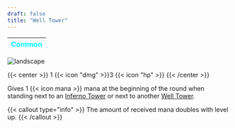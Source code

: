```yaml
---
draft: false
title: "Well Tower"
---
```

| <span style="color:Cyan"> Common </span> |
|--------|

![landscape](/images/towers/towerS_35.png)

{{< center >}}
1 {{< icon "dmg" >}}3 {{< icon "hp" >}}
{{< /center >}}

Gives 1 {{< icon mana >}} mana at the beginning of the round when standing next to an [Inferno Tower](/towers/inferno-tower) or next to another [Well Tower](/towers/well-tower).

{{< callout type="info" >}}
The amount of received mana doubles with level up.
{{< /callout >}}
